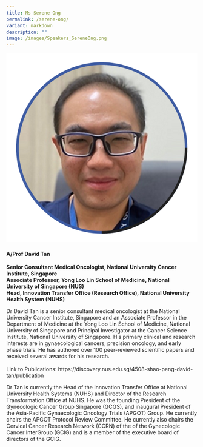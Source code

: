 ```yaml
---
title: Ms Serene Ong
permalink: /serene-ong/
variant: markdown
description: ""
image: /images/Speakers_SereneOng.png
---
```

<div class="row">
<div class="col is-3">
<img src="/images/Speakers_DavidTan.png">
</div>
<div class="col is-9 speaker-details">
	<h4><b>A/Prof David Tan</b></h4>
<b>Senior Consultant Medical Oncologist, National University Cancer Institute, Singapore<br>
	Associate Professor, Yong Loo Lin School of Medicine, National University of Singapore (NUS) <br>
	Head, Innovation Transfer Office (Research Office), National University Health System (NUHS)</b>
	
<p>Dr David Tan is a senior consultant medical oncologist at the National University Cancer Institute, Singapore and an Associate Professor in the Department of Medicine at the Yong Loo Lin School of Medicine, National University of Singapore and Principal Investigator at the Cancer Science Institute, National University of Singapore. His primary clinical and research interests are in gynaecological cancers, precision oncology, and early phase trials. He has authored over 100 peer-reviewed scientific papers and received several awards for his research.<br><br>Link to Publications: https://discovery.nus.edu.sg/4508-shao-peng-david-tan/publication</p>
	
<p>Dr Tan is currently the Head of the Innovation Transfer Office at National University Health Systems (NUHS) and Director of the Research Transformation Office at NUHS. He was the founding President of the Gynecologic Cancer Group Singapore (GCGS), and inaugural President of the Asia-Pacific Gynaecologic Oncology Trials (APGOT) Group.  He currently chairs the APGOT Protocol Review Committee. He currently also chairs the Cervical Cancer Research Network (CCRN) of the of the Gynecologic Cancer InterGroup (GCIG) and is a member of the executive board of directors of the GCIG.
</p>
</div>
</div>